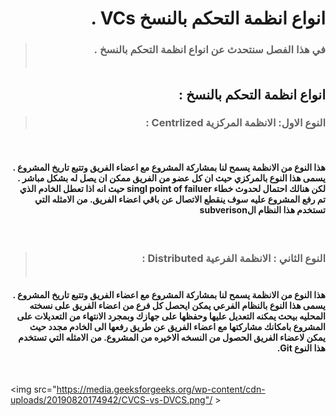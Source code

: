 # <div dir=rtl> انواع انظمة التحكم بالنسخ VCs .</div> 
> ###  <div dir =rtl>في هذا الفصل سنتحدث عن انواع انظمة التحكم بالنسخ .</div> <br>
## <div dir=rtl> انواع انظمة التحكم بالنسخ : </div>
> ### <div dir=rtl>  النوع الاول:  الانظمة المركزية Centrlized :</div> 
<br>

#### <div dir=rtl> هذا النوع من الانظمة يسمح لنا بمشاركة المشروع مع اعضاء الفريق وتتبع تاريخ المشروع .  يسمى هذا النوع بالمركزي حيث ان كل عضو من الفريق ممكن ان يصل له بشكل مباشر . لكن هنالك احتمال لحدوث خطاء  singl point of failuer  حيث انه اذا تعطل الخادم الذي تم رفع المشروع عليه سوف ينقطع الاتصال عن باقي اعضاء الفريق. من الامثله التي تستخدم هذا النظام الsubverison  </div> 
<br>

> ### <div dir=rtl>النوع الثاني : الانظمة الفرعية Distributed    :</div><br>

#### <div dir=rtl> هذا النوع من الانظمة يسمح لنا بمشاركة المشروع مع اعضاء الفريق وتتبع تاريخ المشروع .  يسمى هذا النوع بالنظام الفرعي  يمكن ايحصل كل فرع من اعضاء الفريق على نسخته المحليه بيحث يمكنه التعديل عليها وحفظها على جهازك وبمجرد الانتهاء من التعديلات على المشروع بامكانك مشاركتها مع اعضاء الفريق عن طريق رفعها الى الخادم مجدد حيث يمكن لاعضاء الفريق الحصول من النسخه الاخيره من المشروع. من الامثله التي تستخدم هذا النوع Git. </div> 
<br>

<img src="https://media.geeksforgeeks.org/wp-content/cdn-uploads/20190820174942/CVCS-vs-DVCS.png"/ >